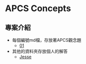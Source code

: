 # APCS Concepts

## 專案介紹

- 每個編號md檔，存放著APCS觀念題
  - [01](https://github.com/Jesse-Jumbo/APCSConcepts/blob/master/01.md)
- 其他的資料夾存放個人的解答
  - [Jesse](https://github.com/Jesse-Jumbo/APCSConcepts/tree/master/Jesse)
